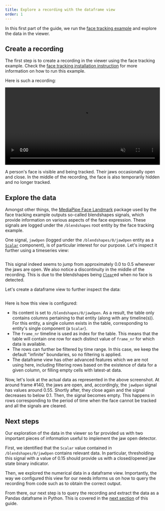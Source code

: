 ```yaml
---
title: Explore a recording with the dataframe view
order: 1
---
```





In this first part of the guide, we run the [face tracking example](https://rerun.io/examples/video-image/face_tracking) and explore the data in the viewer.

## Create a recording

The first step is to create a recording in the viewer using the face tracking example. Check the [face tracking installation instruction](https://rerun.io/examples/video-image/face_tracking#run-the-code) for more information on how to run this example.

Here is such a recording:

<video width="100%" autoplay loop muted controls>
    <source src="https://static.rerun.io/getting-started-data-out/data-out-first-look-vp8.webm" type="video/webm" />
</video>

A person's face is visible and being tracked. Their jaws occasionally open and close. In the middle of the recording, the face is also temporarily hidden and no longer tracked.


## Explore the data

Amongst other things, the [MediaPipe Face Landmark](https://ai.google.dev/edge/mediapipe/solutions/vision/face_landmarker) package used by the face tracking example outputs so-called blendshapes signals, which provide information on various aspects of the face expression. These signals are logged under the `/blendshapes` root entity by the face tracking example.

One signal, `jawOpen` (logged under the `/blendshapes/0/jawOpen` entity as a [`Scalar`](../../reference/types/components/scalar.md) component), is of particular interest for our purpose. Let's inspect it further using a timeseries view:


<picture>
  <img src="https://static.rerun.io/data-out-jaw-open-signal/258f5ffe043b8affcc54d5ea1bc864efe7403f2c/full.png" alt="">
  <source media="(max-width: 480px)" srcset="https://static.rerun.io/data-out-jaw-open-signal/258f5ffe043b8affcc54d5ea1bc864efe7403f2c/480w.png">
  <source media="(max-width: 768px)" srcset="https://static.rerun.io/data-out-jaw-open-signal/258f5ffe043b8affcc54d5ea1bc864efe7403f2c/768w.png">
  <source media="(max-width: 1024px)" srcset="https://static.rerun.io/data-out-jaw-open-signal/258f5ffe043b8affcc54d5ea1bc864efe7403f2c/1024w.png">
  <source media="(max-width: 1200px)" srcset="https://static.rerun.io/data-out-jaw-open-signal/258f5ffe043b8affcc54d5ea1bc864efe7403f2c/1200w.png">
</picture>

This signal indeed seems to jump from approximately 0.0 to 0.5 whenever the jaws are open. We also notice a discontinuity in the middle of the recording. This is due to the blendshapes being [`Clear`](../../reference/types/archetypes/clear.md)ed when no face is detected.

Let's create a dataframe view to further inspect the data:

<picture>
  <img src="https://static.rerun.io/data-out-jaw-open-dataframe/bde18eb7b159e3ea1166a61e4a334eaedf2e04f8/full.png" alt="">
  <source media="(max-width: 480px)" srcset="https://static.rerun.io/data-out-jaw-open-dataframe/bde18eb7b159e3ea1166a61e4a334eaedf2e04f8/480w.png">
  <source media="(max-width: 768px)" srcset="https://static.rerun.io/data-out-jaw-open-dataframe/bde18eb7b159e3ea1166a61e4a334eaedf2e04f8/768w.png">
  <source media="(max-width: 1024px)" srcset="https://static.rerun.io/data-out-jaw-open-dataframe/bde18eb7b159e3ea1166a61e4a334eaedf2e04f8/1024w.png">
  <source media="(max-width: 1200px)" srcset="https://static.rerun.io/data-out-jaw-open-dataframe/bde18eb7b159e3ea1166a61e4a334eaedf2e04f8/1200w.png">
</picture>

Here is how this view is configured:
- Its content is set to `/blendshapes/0/jawOpen`. As a result, the table only contains columns pertaining to that entity (along with any timeline(s)). For this entity, a single column exists in the table, corresponding to entity's single component (a `Scalar`).
- The `frame_nr` timeline is used as index for the table. This means that the table will contain one row for each distinct value of `frame_nr` for which data is available.
- The rows can further be filtered by time range. In this case, we keep the default "infinite" boundaries, so no filtering is applied.
- The dataframe view has other advanced features which we are not using here, including filtering rows based on the existence of data for a given column, or filling empty cells with latest-at data.

Now, let's look at the actual data as represented in the above screenshot. At around frame #140, the jaws are open, and, accordingly, the `jawOpen` signal has values around 0.55. Shortly after, they close again and the signal decreases to below 0.1. Then, the signal becomes empty. This happens in rows corresponding to the period of time when the face cannot be tracked and all the signals are cleared.


## Next steps

Our exploration of the data in the viewer so far provided us with two important pieces of information useful to implement the jaw open detector.

First, we identified that the `Scalar` value contained in `/blendshapes/0/jawOpen` contains relevant data. In particular, thresholding this signal with a value of 0.15 should provide us with a closed/opened jaw state binary indicator.

Then, we explored the numerical data in a dataframe view. Importantly, the way we configured this view for our needs informs us on how to query the recording from code such as to obtain the correct output.

<!-- TODO(#7462): improve the previous paragraph to mention copy-as-code instead -->

From there, our next step is to query the recording and extract the data as a Pandas dataframe in Python. This is covered in the [next section](export-dataframe.md) of this guide.

